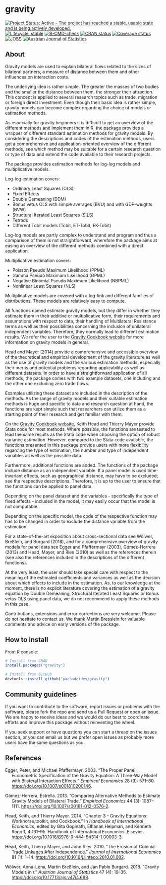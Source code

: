 
# gravity

[![Project Status: Active – The project has reached a stable, usable
state and is being actively
developed.](https://www.repostatus.org/badges/latest/active.svg)](https://www.repostatus.org/#active)
[![Lifecycle:
stable](https://img.shields.io/badge/lifecycle-stable-brightgreen.svg)](https://www.tidyverse.org/lifecycle/#stable)
[![R-CMD-check](https://github.com/pachadotdev/gravity/actions/workflows/R-CMD-check.yaml/badge.svg)](https://github.com/pachadotdev/gravity/actions/workflows/R-CMD-check.yaml)
[![CRAN
status](https://www.r-pkg.org/badges/version/gravity)](https://cran.r-project.org/package=gravity)
[![Coverage
status](https://codecov.io/gh/pachadotdev/gravity/branch/master/graph/badge.svg)](https://codecov.io/github/pachadotdev/gravity?branch=master)
[![JOSS](http://joss.theoj.org/papers/10.21105/joss.01038/status.svg)](https://doi.org/10.21105/joss.01038)
[![Austrian Journal of
Statistics](https://zenodo.org/badge/doi/10.17713/ajs.v47i4.688.svg)](https://doi.org/10.17713/ajs.v47i4.688)

## About

Gravity models are used to explain bilateral flows related to the sizes
of bilateral partners, a measure of distance between them and other
influences on interaction costs.

The underlying idea is rather simple. The greater the masses of two
bodies and the smaller the distance between them, the stronger their
attraction. This concept is applied to several research topics such as
trade, migration or foreign direct investment. Even though their basic
idea is rather simple, gravity models can become complex regarding the
choice of models or estimation methods.

As especially for gravity beginners it is difficult to get an overview
of the different methods and implement them in R, the package provides a
wrapper of different standard estimation methods for gravity models. By
considering the descriptions and codes of the estimation methods, users
get a comprehensive and application-oriented overview of the different
methods, see which method may be suitable for a certain research
question or type of data and extend the code available to their research
projects.

The package provides estimation methods for log-log models and
multiplicative models.

Log-log estimation covers:

- Ordinary Least Squares (OLS)
- Fixed Effects
- Double Demeaning (DDM)
- Bonus vetus OLS with simple averages (BVU) and with GDP-weights (BVW)
- Structural Iterated Least Squares (SILS)
- Tetrads
- Different Tobit models (Tobit, ET-Tobit, EK-Tobit)

Log-log models are partly complex to understand and program and thus a
comparison of them is not straightforward, wherefore the package aims at
easing an overview of the different methods combined with a direct
application.

Multiplicative estimation covers:

- Poisson Pseudo Maximum Likelihood (PPML)
- Gamma Pseudo Maximum Likelihood (GPML)
- Negative Binomial Pseudo Maximum Likelihood (NBPML)
- Nonlinear Least Squares (NLS)

Multiplicative models are covered with a log-link and different families
of distributions. These models are relatively easy to compute.

All functions named estimate gravity models, but they differ in whether
they estimate them in their additive or multiplicative form, their
requirements and assumptions with respect to data, their handling of
Multilateral Resistance terms as well as their possibilities concerning
the inclusion of unilateral independent variables. Therefore, they
normally lead to different estimation results. We refer the user to the
[Gravity Cookbook website](https://sites.google.com/site/hiegravity/)
for more information on gravity models in general.

Head and Mayer (2014) provide a comprehensive and accessible overview of
the theoretical and empirical development of the gravity literature as
well as the use of gravity models and the various estimation methods,
especially their merits and potential problems regarding applicability
as well as different datasets. In order to have a straightforward
application of all methods, the package comes with two example datasets,
one including and the other one excluding zero trade flows.

Examples utilizing these dataset are included in the description of the
methods. As the range of gravity models and their suitable estimation
methods is huge and specific to data and research question at hand, the
functions are kept simple such that researchers can utilize them as a
starting point of their research and get familiar with them.

On the [Gravity Cookbook
website](https://sites.google.com/site/hiegravity/), Keith Head and
Thierry Mayer provide Stata code for most methods. Where possible, the
functions are tested to lead the same results as the Stata code when
choosing the option of robust variance estimation. However, compared to
the Stata code available, the functions presented in this package
provide users with more flexibility regarding the type of estimation,
the number and type of independent variables as well as the possible
data.

Furthermore, additional functions are added. The functions of the
package include distance as an independent variable. If a panel model is
used time-invariant effects, such as geographical distance, may have to
be excluded; see the respective descriptions. Therefore, it is up to the
user to ensure that the functions can be applied to panel data.

Depending on the panel dataset and the variables - specifically the type
of fixed effects - included in the model, it may easily occur that the
model is not computable.

Depending on the specific model, the code of the respective function may
has to be changed in order to exclude the distance variable from the
estimation.

For a state-of-the-art exposition about cross-sectional data see Wölwer,
Breßlein, and Burgard (2018), and for a comprehensive overview of
gravity models for panel data see Egger and Pfaffermayr (2003),
Gómez-Herrera (2013) and Head, Mayer, and Ries (2010) as well as the
references therein (see also the references included in the descriptions
of the different functions).

At the very least, the user should take special care with respect to the
meaning of the estimated coefficients and variances as well as the
decision about which effects to include in the estimation. As, to our
knowledge at the moment, there is no explicit literature covering the
estimation of a gravity equation by Double Demeaning, Structural
Iterated Least Squares or Bonus vetus OLS using panel data, we do not
recommend to apply these methods in this case.

Contributions, extensions and error corrections are very welcome. Please
do not hesitate to contact us. We thank Martin Bresslein for valuable
comments and advice on early versions of the package.

## How to install

From R console:

``` r
# Install from CRAN
install.packages("gravity")

# Install from GitHub
devtools::install_github("pachadotdev/gravity")
```

## Community guidelines

If you want to contribute to the software, report issues or problems
with the software, please fork the repo and send us a Pull Request or
open an issue. We are happy to receive ideas and we would do our best to
coordinate efforts and improve this package without reinventing the
wheel.

If you seek support or have questions you can start a thread on the
issues section, or you can email us but we prefer open issues as
probably more users have the same questions as you.

## References

<div id="refs" class="references csl-bib-body hanging-indent">

<div id="ref-Egger2003" class="csl-entry">

Egger, Peter, and Michael Pfaffermayr. 2003. “The Proper Panel
Econometric Specification of the Gravity Equation: A Three-Way Model
with Bilateral Interaction Effects.” *Empirical Economics* 28 (3):
571–80. <https://doi.org/10.1007/s001810200146>.

</div>

<div id="ref-Gomez-Herrera2013" class="csl-entry">

Gómez-Herrera, Estrella. 2013. “Comparing Alternative Methods to
Estimate Gravity Models of Bilateral Trade.” *Empirical Economics* 44
(3): 1087–1111. <https://doi.org/10.1007/s00181-012-0576-2>.

</div>

<div id="ref-Head2014" class="csl-entry">

Head, Keith, and Thierry Mayer. 2014. “Chapter 3 - Gravity Equations:
Workhorse,toolkit, and Cookbook.” In *Handbook of International
Economics*, edited by Gita Gopinath, Elhanan Helpman, and Kenneth
Rogoff, 4:131–95. Handbook of International Economics. Elsevier.
<https://doi.org/10.1016/B978-0-444-54314-1.00003-3>.

</div>

<div id="ref-Head2010" class="csl-entry">

Head, Keith, Thierry Mayer, and John Ries. 2010. “The Erosion of
Colonial Trade Linkages After Independence.” *Journal of International
Economics* 81 (1): 1–14.
<https://doi.org/10.1016/j.jinteco.2010.01.002>.

</div>

<div id="ref-WoelwerBressleinBurgard2018" class="csl-entry">

Wölwer, Anna-Lena, Martin Breßlein, and Jan Pablo Burgard. 2018.
“Gravity Models in r.” *Austrian Journal of Statistics* 47 (4): 16–35.
<https://doi.org/10.17713/ajs.v47i4.688>.

</div>

</div>
